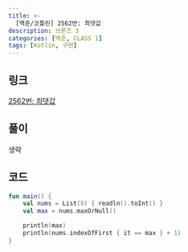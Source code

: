 ```yaml
---
title: >-
  [백준/코틀린] 2562번: 최댓값
description: 브론즈 3
categories: [백준, CLASS 1]
tags: [Kotlin, 구현]
---
```


## 링크
[2562번: 최댓값](https://www.acmicpc.net/problem/2562)

## 풀이
생략

## 코드
```kotlin
fun main() {
    val nums = List(9) { readln().toInt() }
    val max = nums.maxOrNull()

    println(max)
    println(nums.indexOfFirst { it == max } + 1)
}

```

